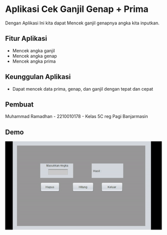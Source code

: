 
# Aplikasi Cek Ganjil Genap + Prima

Dengan Aplikasi Ini kita dapat Mencek ganjil genapnya angka kita inputkan.

## Fitur Aplikasi

- Mencek angka ganjil
- Mencek angka genap
- Mencek angka prima


## Keunggulan Aplikasi
- Dapat mencek data prima, genap, dan ganjil dengan tepat dan cepat



## Pembuat

Muhammad Ramadhan - 2210010178 - Kelas 5C reg Pagi Banjarmasin


## Demo

![App Screenshot](https://github.com/HaxsUr/Cek-Ganjil-Genap/blob/master/gmbr/bukti.gif)

